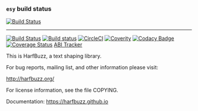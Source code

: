 ### `esy` build status
[![Build Status](https://dev.azure.com/esy-packages/esy-harfbuzz/_apis/build/status/esy-packages.esy-harfbuzz)](https://dev.azure.com/esy-packages/esy-harfbuzz/_build/latest?definitionId=4)

 -----------

[![Build Status](https://travis-ci.org/harfbuzz/harfbuzz.svg)](https://travis-ci.org/harfbuzz/harfbuzz)
[![Build status](https://ci.appveyor.com/api/projects/status/0t0flrxpstj9lb9w?svg=true)](https://ci.appveyor.com/project/harfbuzz/harfbuzz)
[![CircleCI](https://circleci.com/gh/harfbuzz/harfbuzz.svg?style=svg)](https://circleci.com/gh/harfbuzz/harfbuzz)
[![Coverity](https://img.shields.io/coverity/scan/5450.svg)](https://scan.coverity.com/projects/behdad-harfbuzz)
[![Codacy Badge](https://api.codacy.com/project/badge/Grade/f17f1708783c447488bc8dd317150eaa)](https://app.codacy.com/app/behdad/harfbuzz)
[![Coverage Status](https://img.shields.io/coveralls/harfbuzz/harfbuzz.svg)](https://coveralls.io/r/harfbuzz/harfbuzz)
[ABI Tracker](http://abi-laboratory.pro/tracker/timeline/harfbuzz/)

This is HarfBuzz, a text shaping library.

For bug reports, mailing list, and other information please visit:

  http://harfbuzz.org/

For license information, see the file COPYING.

Documentation: https://harfbuzz.github.io
